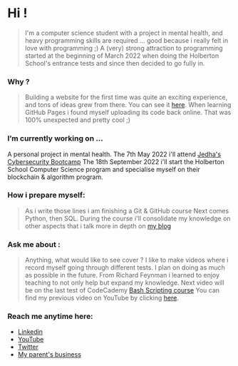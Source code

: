 # Hi !

> I'm a computer science student with a project in mental health, and heavy programming skills are required ... 
> good because i really felt in love with programming ;)
> A (very) strong attraction to programming started at the beginning of March 2022 when doing the Holberton School's
> entrance tests and since then decided to go fully in.

### Why ?
> Building a website for the first time was quite an exciting experience, and tons of ideas grew from there. You can see it [here](https://jerepe.github.io/my_first_website/).
> When learning GitHub Pages i found myself uploading its code back online. That was 100% unexpected and pretty cool ;) 

### I’m currently working on ...
A personal project in mental health. 
The 7th May 2022 i'll attend [Jedha's Cybersecurity Bootcamp](https://en.jedha.co/formations/cybersecurity-essentials)
The 18th September 2022 i'll start the Holberton School Computer Science program and specialise myself on their blockchain & algorithm program.

### How i prepare myself:
> As i write those lines i am finishing a Git & GitHub course
> Next comes Python, then SQL.
> During the course i'll consolidate my knowledge on other aspects that i talk more in depth on [my blog](https://www.jeremyperreau.com)

### Ask me about :
> Anything, what would like to see cover ? I like to make videos where i record myself going through different tests.
> I plan on doing as much as possible in the future. From Richard Feynman i learned to enjoy teaching to not only help but 
> expand my knowledge.
> Next video will be on the last test of CodeCademy [Bash Scripting course](https://www.codecademy.com/learn/bash-scripting)
> You can find my previous video on YouTube by clicking [here](https://youtu.be/0U_DLksgi6o).

### Reach me anytime here:
- [Linkedin](https://www.linkedin.com/in/jeremyperreau/)
- [YouTube](https://www.youtube.com/channel/UC3N4Gdvnjj3nTX3bwGvZ80w)
- [Twitter](https://twitter.com/jeremy_perreau)
- [My parent's business](https://lepetitcaddie.com/)
